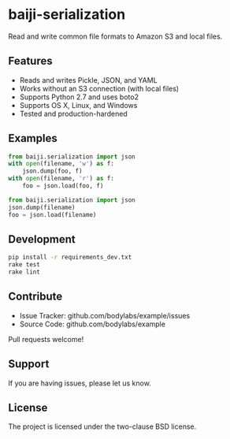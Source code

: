 baiji-serialization
===================

Read and write common file formats to Amazon S3 and local files.


Features
--------

- Reads and writes Pickle, JSON, and YAML
- Works without an S3 connection (with local files)
- Supports Python 2.7 and uses boto2
- Supports OS X, Linux, and Windows
- Tested and production-hardened


Examples
--------

```py
from baiji.serialization import json
with open(filename, 'w') as f:
    json.dump(foo, f)
with open(filename, 'r') as f:
    foo = json.load(foo, f)
```

```py
from baiji.serialization import json
json.dump(filename)
foo = json.load(filename)
```


Development
-----------

```sh
pip install -r requirements_dev.txt
rake test
rake lint
```


Contribute
----------

- Issue Tracker: github.com/bodylabs/example/issues
- Source Code: github.com/bodylabs/example

Pull requests welcome!


Support
-------

If you are having issues, please let us know.


License
-------

The project is licensed under the two-clause BSD license.
